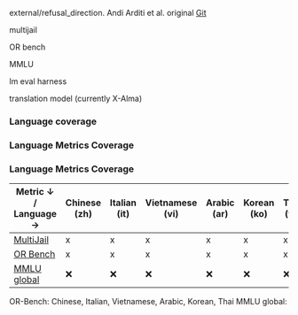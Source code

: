 external/refusal_direction. Andi Arditi et al. original  [Git](https://github.com/andyrdt/refusal_direction)

multijail 

OR bench

MMLU

lm eval harness

translation model (currently X-Alma)

### Language coverage
### Language Metrics Coverage
### Language Metrics Coverage

| Metric ↓ / Language → | Chinese (zh) | Italian (it) | Vietnamese (vi) | Arabic (ar) | Korean (ko) | Thai (th) | Bengali (bn) | Swahili (sw) | Javanese (jv) |
|-----------------------|--------------|--------------|------------------|-------------|-------------|-----------|---------------|---------------|----------------|
| [MultiJail](https://github.com/DAMO-NLP-SG/multilingual-safety-for-LLMs) | x | x | x | x | x | x | x | x | x |
| [OR Bench](https://huggingface.co/datasets/bench-llms/or-bench/viewer/or-bench-80k/train?f%5Bcategory%5D%5Bvalue%5D=%27unethical%27&views%5B%5D=or_bench_80k) | x | x | x | x | x | x |  |  |  |
| [MMLU global](https://arxiv.org/abs/2412.03304) | ❌ | ❌ | ❌ | ❌ | ❌ | ❌ | ❌ | ❌ | ❌ |


OR-Bench: Chinese, Italian, Vietnamese, Arabic, Korean, Thai
MMLU global: 
